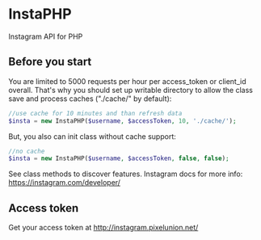 # InstaPHP
Instagram API for PHP

## Before you start
You are limited to 5000 requests per hour per access_token or client_id overall. That's why you should set up writable directory to allow the class save and process caches ("./cache/" by default):
```php
//use cache for 10 minutes and than refresh data
$insta = new InstaPHP($username, $accessToken, 10, './cache/');
```
But, you also can init class without cache support:
```php
//no cache
$insta = new InstaPHP($username, $accessToken, false, false);
```
See class methods to discover features.
Instagram docs for more info: https://instagram.com/developer/

## Access token
Get your access token at http://instagram.pixelunion.net/
